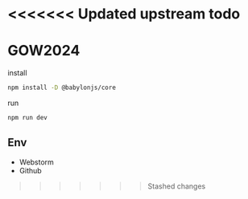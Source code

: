 <<<<<<< Updated upstream
todo
=======
# GOW2024

install
```bash
npm install -D @babylonjs/core
```
run
```bash
npm run dev
```

## Env
- Webstorm
- Github
>>>>>>> Stashed changes
